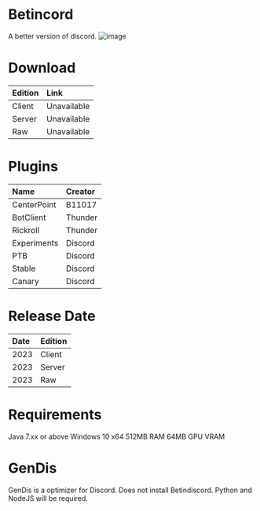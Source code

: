 # Betincord
A better version of discord. 
![image](https://user-images.githubusercontent.com/111641383/188292657-f6a6c82d-ecd1-40e4-8b96-889d29f872c5.jpeg)

# Download
| Edition | Link
| :--- | :--- |
| Client | Unavailable
| Server | Unavailable
| Raw | Unavailable

# Plugins
| Name | Creator
| :--- | :--- |
| CenterPoint | B11017
| BotClient | Thunder
| Rickroll | Thunder
| Experiments | Discord
| PTB | Discord
| Stable | Discord
| Canary | Discord

# Release Date
| Date | Edition
| :--- | :--- |
| 2023 | Client
| 2023 | Server
| 2023 | Raw

# Requirements
Java 7.xx or above
Windows 10 x64
512MB RAM
64MB GPU VRAM

# GenDis
GenDis is a optimizer for Discord. 
Does not install Betindiscord.
Python and NodeJS will be required.
